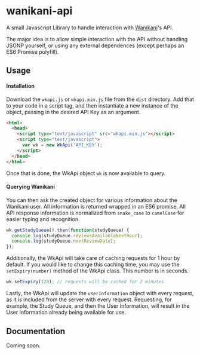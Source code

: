 # wanikani-api
A small Javascript Library to handle interaction with [Wanikani](https://wanikani.com)'s API.

The major idea is to allow simple interaction with the API without handling JSONP yourself, 
or using any external dependences (except perhaps an ES6 Promise polyfill).

## Usage

#### Installation
Download the `wkapi.js` or `wkapi.min.js` file from the `dist` directory. 
Add that to your code in a script tag, and then instantiate a new instance of the object, 
passing in the desired API Key as an argument.

```html
<html>
  <head>
    <script type="text/javascript" src="wkapi.min.js"></script>
	<script type="text/javascript">
	  var wk = new WkApi('API_KEY');
	</script>
  </head>
</html>
```

Once that is done, the WkApi object `wk` is now available to query.

#### Querying Wanikani

You can then ask the created object for various information about the Wanikani user. 
All information is returned wrapped in an ES6 promise. All API response information is 
normalized from `snake_case` to `camelCase` for easier typing and recognition.

```javascript
wk.getStudyQueue().then(function(studyQueue) {
  console.log(studyQueue.reviewsAvailableNextHour);
  console.log(studyQueue.nextReviewDate);
});
```

Additionally, the WkApi will take care of caching requests for 1 hour by default. 
If you would like to change this caching time, you may use the `setExpiry(number)` method 
of the WkApi class. This number is in seconds.

```javascript
wk.setExpiry(120); // requests will be cached for 2 minutes
```

Lastly, the WkApi will update the `userInformation` object with every request, as it is included 
from the server with every request. Requesting, for example, the Study Queue, and then the User 
Information, will result in the User Information already being available for use.

## Documentation

Coming soon.